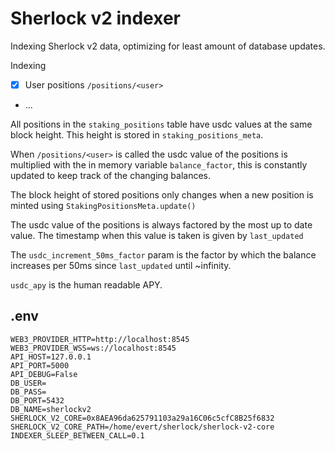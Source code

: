 # Sherlock v2 indexer

Indexing Sherlock v2 data, optimizing for least amount of database updates.

Indexing
- [X] User positions `/positions/<user>`
- ...

All positions in the `staking_positions` table have usdc values at the same block height.
This height is stored in `staking_positions_meta`.

When `/positions/<user>` is called the usdc value of the positions is multiplied with the in memory variable `balance_factor`, this is constantly updated to keep track of the changing balances.

The block height of stored positions only changes when a new position is minted using `StakingPositionsMeta.update()`

The usdc value of the positions is always factored by the most up to date value. The timestamp when this value is taken is given by `last_updated`

The `usdc_increment_50ms_factor` param is the factor by which the balance increases per 50ms since `last_updated` until ~infinity.

`usdc_apy` is the human readable APY.

## .env

```
WEB3_PROVIDER_HTTP=http://localhost:8545
WEB3_PROVIDER_WSS=ws://localhost:8545
API_HOST=127.0.0.1
API_PORT=5000
API_DEBUG=False
DB_USER=
DB_PASS=
DB_PORT=5432
DB_NAME=sherlockv2
SHERLOCK_V2_CORE=0x8AEA96da625791103a29a16C06c5cfC8B25f6832
SHERLOCK_V2_CORE_PATH=/home/evert/sherlock/sherlock-v2-core
INDEXER_SLEEP_BETWEEN_CALL=0.1
```